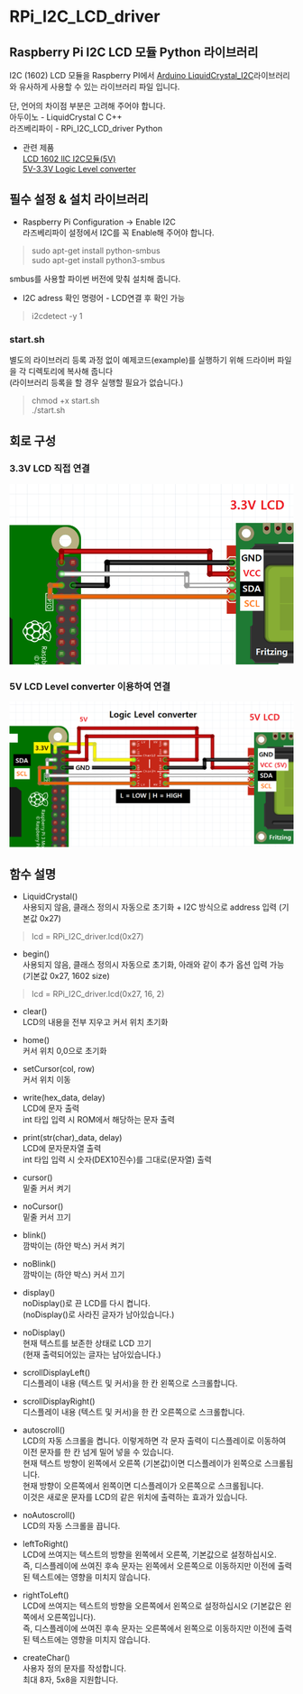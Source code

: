 # RPi_I2C_LCD_driver  

## Raspberry Pi I2C LCD 모듈 Python 라이브러리  

I2C (1602) LCD 모듈을  Raspberry PI에서 [Arduino LiquidCrystal_I2C](https://www.arduino.cc/en/Reference/LiquidCrystal)라이브러리와 유사하게 사용할 수 있는 라이브러리 파일 입니다.  

단, 언어의 차이점 부분은 고려해 주어야 합니다.  
아두이노 - LiquidCrystal  C C++  
라즈베리파이 - RPi_I2C_LCD_driver  Python  

- 관련 제품  
[LCD 1602 llC I2C모듈(5V)](https://www.eleparts.co.kr/EPXHVBKK)  
[5V-3.3V Logic Level converter](https://www.eleparts.co.kr/EPXMRWTR)  
  
## 필수 설정 & 설치 라이브러리  

- Raspberry Pi Configuration -> Enable I2C  
라즈베리파이 설정에서 I2C를 꼭 Enable해 주어야 합니다.  

> sudo apt-get install python-smbus  
> sudo apt-get install python3-smbus  

smbus를 사용할 파이썬 버전에 맞춰 설치해 줍니다.  

- I2C adress 확인 명령어 - LCD연결 후 확인 가능  

> i2cdetect -y 1  
  
  
### start.sh  

별도의 라이브러리 등록 과정 없이 예제코드(example)를 실행하기 위해 드라이버 파일을 각 디렉토리에 복사해 줍니다  
(라이브러리 등록을 할 경우 실행할 필요가 없습니다.)  
  
> chmod +x start.sh  
> ./start.sh  
  
  
## 회로 구성  
  
### 3.3V LCD 직접 연결  
  
![3.3V I2C LCD](./circuit_image/3.3V_I2C_LCD.png)  
  
### 5V LCD Level converter 이용하여 연결  
  
![5V I2C LCD Logic Level converter](./circuit_image/5V_I2C_LCD_Logic_Level_converter.png)  
  
  
## 함수 설명  

- LiquidCrystal()  
사용되지 않음, 클래스 정의시 자동으로 초기화 + I2C 방식으로 address 입력 (기본값 0x27)  

> lcd = RPi_I2C_driver.lcd(0x27)  

- begin()  
사용되지 않음, 클래스 정의시 자동으로 초기화, 아래와 같이 추가 옵션 입력 가능 (기본값 0x27, 1602 size)  

> lcd = RPi_I2C_driver.lcd(0x27, 16, 2)  

- clear()  
LCD의 내용을 전부 지우고 커서 위치 초기화  

- home()  
커서 위치 0,0으로 초기화  

- setCursor(col, row)  
커서 위치 이동  

- write(hex_data, delay)  
LCD에 문자 출력  
int 타입 입력 시 ROM에서 해당하는 문자 출력  

- print(str(char)_data, delay)  
LCD에 문자문자열 출력  
int 타입 입력 시 숫자(DEX10진수)를 그대로(문자열) 출력  

- cursor()  
밑줄 커서 켜기  

- noCursor()  
밑줄 커서 끄기  

- blink()  
깜박이는 (하얀 박스) 커서 켜기  

- noBlink()  
깜박이는 (하얀 박스) 커서 끄기  

- display()  
noDisplay()로 끈 LCD를 다시 켭니다.  
(noDisplay()로 사라진 글자가 남아있습니다.)  

- noDisplay()  
현재 텍스트를 보존한 상태로 LCD 끄기  
(현재 출력되어있는 글자는 남아있습니다.)  

- scrollDisplayLeft()  
디스플레이 내용 (텍스트 및 커서)을 한 칸 왼쪽으로 스크롤합니다.  

- scrollDisplayRight()  
디스플레이 내용 (텍스트 및 커서)을 한 칸 오른쪽으로 스크롤합니다.  

- autoscroll()  
LCD의 자동 스크롤을 켭니다. 이렇게하면 각 문자 출력이 디스플레이로 이동하여 이전 문자를 한 칸 넘게 밀어 넣을 수 있습니다.  
현재 텍스트 방향이 왼쪽에서 오른쪽 (기본값)이면 디스플레이가 왼쪽으로 스크롤됩니다.  
현재 방향이 오른쪽에서 왼쪽이면 디스플레이가 오른쪽으로 스크롤됩니다.  
이것은 새로운 문자를 LCD의 같은 위치에 출력하는 효과가 있습니다.  

- noAutoscroll()  
LCD의 자동 스크롤을 끕니다.  

- leftToRight()  
LCD에 쓰여지는 텍스트의 방향을 왼쪽에서 오른쪽, 기본값으로 설정하십시오.  
즉, 디스플레이에 쓰여진 후속 문자는 왼쪽에서 오른쪽으로 이동하지만 이전에 출력 된 텍스트에는 영향을 미치지 않습니다.  

- rightToLeft()  
LCD에 쓰여지는 텍스트의 방향을 오른쪽에서 왼쪽으로 설정하십시오 (기본값은 왼쪽에서 오른쪽입니다).  
즉, 디스플레이에 쓰여진 후속 문자는 오른쪽에서 왼쪽으로 이동하지만 이전에 출력 된 텍스트에는 영향을 미치지 않습니다.  

- createChar()  
사용자 정의 문자를 작성합니다.  
최대 8자, 5x8을 지원합니다.  

